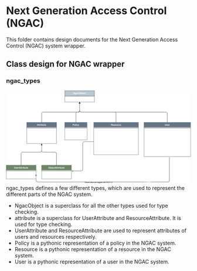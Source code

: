 # Next Generation Access Control (NGAC)

This folder contains design documents for the Next Generation Access Control (NGAC) system wrapper.

## Class design for NGAC wrapper

### ngac_types

![ngac_types](./ngac_types/design.uml.drawio.svg)
ngac_types defines a few different types, which are used to represent the different parts of the NGAC system.

- NgacObject is a superclass for all the other types used for type checking.
- attribute is a superclass for UserAttribute and ResourceAttribute. It is used for type checking.
- UserAttribute and ResourceAttribute are used to represent attributes of users and resources respectively.
- Policy is a pythonic representation of a policy in the NGAC system.
- Resource is a pythonic representation of a resource in the NGAC system.
- User is a pythonic representation of a user in the NGAC system.
